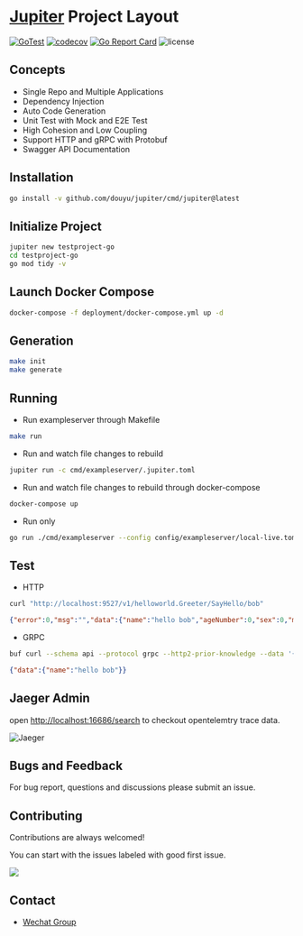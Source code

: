 [Jupiter](https://github.com/douyu/jupiter) Project Layout
===

[![GoTest](https://github.com/douyu/jupiter-layout/workflows/Go/badge.svg)](https://github.com/douyu/jupiter-layout/actions)
[![codecov](https://codecov.io/gh/douyu/jupiter-layout/branch/main/graph/badge.svg?token=DO7GHMMELG)](https://codecov.io/gh/douyu/jupiter-layout)
[![Go Report Card](https://goreportcard.com/badge/github.com/douyu/jupiter-layout)](https://goreportcard.com/report/github.com/douyu/jupiter-layout)
![license](https://img.shields.io/badge/license-Apache--2.0-green.svg)

Concepts
---

* Single Repo and Multiple Applications
* Dependency Injection
* Auto Code Generation
* Unit Test with Mock and E2E Test
* High Cohesion and Low Coupling
* Support HTTP and gRPC with Protobuf
* Swagger API Documentation

Installation
---

```bash
go install -v github.com/douyu/jupiter/cmd/jupiter@latest
```

Initialize Project
---

```bash
jupiter new testproject-go
cd testproject-go
go mod tidy -v
```

Launch Docker Compose
---

```bash
docker-compose -f deployment/docker-compose.yml up -d
```

Generation
---

```bash
make init
make generate
```

Running
---

* Run exampleserver through Makefile

```bash
make run
```

* Run and watch file changes to rebuild

```bash
jupiter run -c cmd/exampleserver/.jupiter.toml
```

* Run and watch file changes to rebuild through docker-compose

```bash
docker-compose up
```

* Run only

```bash
go run ./cmd/exampleserver --config config/exampleserver/local-live.toml
```

Test
---

* HTTP

```bash
curl "http://localhost:9527/v1/helloworld.Greeter/SayHello/bob"
```

```json
{"error":0,"msg":"","data":{"name":"hello bob","ageNumber":0,"sex":0,"metadata":null}}
```

* GRPC

```bash
buf curl --schema api --protocol grpc --http2-prior-knowledge --data '{"name":"bob"}' http://localhost:9528/helloworld.v1.GreeterService/SayHello
```

```json
{"data":{"name":"hello bob"}}
```

Jaeger Admin
---

open [http://localhost:16686/search](http://localhost:16686/search) to checkout opentelemtry trace data.

![Jaeger](https://raw.githubusercontent.com/hnlq715/imgs-all-in-one/main/obsidian/%E6%88%AA%E5%B1%8F2022-09-30%2018.31.27.png)

Bugs and Feedback
---

For bug report, questions and discussions please submit an issue.

Contributing
---

Contributions are always welcomed!

You can start with the issues labeled with good first issue.

<a href="https://github.com/douyu/jupiter-layout/graphs/contributors">
  <img src="https://contrib.rocks/image?repo=douyu/jupiter-layout" />
</a>

Contact
---

* [Wechat Group](https://jupiter.douyu.com/join/#%E5%BE%AE%E4%BF%A1)
